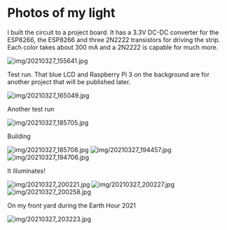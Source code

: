 # Photos of my light

I built the circuit to a project board. It has a 3.3V DC-DC converter for the ESP8266, the ESP8266 and
three 2N2222 transistors for driving the strip. Each color takes about 300 mA and a 2N2222 is capable for
much more.

![img/20210327_155641.jpg](img/20210327_155641.jpg)

Test run. That blue LCD and Raspberry Pi 3 on the background are for another project that will be published later.

![img/20210327_165049.jpg](img/20210327_165049.jpg)

Another test run

![img/20210327_185705.jpg](img/20210327_185705.jpg)

Building

![img/20210327_185708.jpg](img/20210327_185708.jpg)
![img/20210327_194457.jpg](img/20210327_194457.jpg)
![img/20210327_194706.jpg](img/20210327_194706.jpg)

It illuminates!

![img/20210327_200221.jpg](img/20210327_200221.jpg)
![img/20210327_200227.jpg](img/20210327_200227.jpg)
![img/20210327_200258.jpg](img/20210327_200258.jpg)

On my front yard during the Earth Hour 2021

![img/20210327_203223.jpg](img/20210327_203223.jpg)
